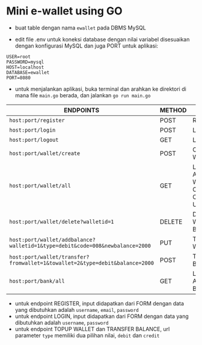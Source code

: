 # Mini e-wallet using GO

- buat table dengan nama `ewallet` pada DBMS MySQL

- edit file .env untuk koneksi database dengan nilai variabel disesuaikan dengan konfigurasi MySQL dan juga PORT untuk aplikasi:

`USER=root `<br/>
`PASSWORD=mysql `<br/>
`HOST=localhost `<br/>
`DATABASE=ewallet `<br/>
`PORT=8080 `<br/>

- untuk menjalankan aplikasi, buka terminal dan arahkan ke direktori di mana file `main.go` berada, dan jalankan `go run main.go`

ENDPOINTS | METHOD | NAME
----------|--------|-----
`host:port/register`|POST|REGISTER
`host:port/login`|POST|LOGIN
`host:port/logout`|GET|LOGOUT
`host:port/wallet/create`|POST|CREATE WALLET
`host:port/wallet/all`|GET|LIST OF ALL WALLET OF A CERTAIN USER
`host:port/wallet/delete?walletid=1`|DELETE|DELETE WALLET BY ID
`host:port/wallet/addbalance?walletid=1&type=debit&code=008&newbalance=2000`|PUT|TOPUP WALLET
`host:port/wallet/transfer?fromwallet=1&towallet=2&type=debit&balance=2000`|POST|TRANSFER BALANCE
`host:port/bank/all`|GET|LIST OF ALL BANKS

- untuk endpoint REGISTER, input didapatkan dari FORM dengan data yang dibutuhkan adalah `username`, `email`, `password`
- untuk endpoint LOGIN, input didapatkan dari FORM dengan data yang dibutuhkan adalah `username`, `password`
- untuk endpoint TOPUP WALLET dan TRANSFER BALANCE, url parameter `type` memiliki dua pilihan nilai, `debit` dan `credit`


